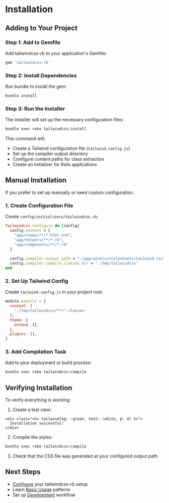 # Installation

## Adding to Your Project

### Step 1: Add to Gemfile

Add tailwindcss-rb to your application's Gemfile:

```ruby
gem 'tailwindcss-rb'
```

### Step 2: Install Dependencies

Run bundle to install the gem:

```bash
bundle install
```

### Step 3: Run the Installer

The installer will set up the necessary configuration files:

```bash
bundle exec rake tailwindcss:install
```

This command will:
- Create a Tailwind configuration file (`tailwind.config.js`)
- Set up the compiler output directory
- Configure content paths for class extraction
- Create an initializer for Rails applications

## Manual Installation

If you prefer to set up manually or need custom configuration:

### 1. Create Configuration File

Create `config/initializers/tailwindcss.rb`:

```ruby
Tailwindcss.configure do |config|
  config.content = [
    "app/views/**/*.html.erb",
    "app/helpers/**/*.rb",
    "app/components/**/*.rb"
  ]
  
  config.compiler.output_path = "./app/assets/stylesheets/tailwind.css"
  config.compiler.compile_classes_dir = "./tmp/tailwindcss"
end
```

### 2. Set Up Tailwind Config

Create `tailwind.config.js` in your project root:

```javascript
module.exports = {
  content: [
    './tmp/tailwindcss/**/*.classes'
  ],
  theme: {
    extend: {},
  },
  plugins: [],
}
```

### 3. Add Compilation Task

Add to your deployment or build process:

```bash
bundle exec rake tailwindcss:compile
```

## Verifying Installation

To verify everything is working:

1. Create a test view:

```erb
<div class="<%= tailwind(bg: :green, text: :white, p: 4) %>">
  Installation successful!
</div>
```

2. Compile the styles:

```bash
bundle exec rake tailwindcss:compile
```

3. Check that the CSS file was generated at your configured output path

## Next Steps

- [Configure](./configuration) your tailwindcss-rb setup
- Learn [Basic Usage](./basic-usage) patterns
- Set up [Development](./development) workflow
